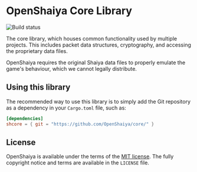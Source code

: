 # OpenShaiya Core Library
![Build status](https://github.com/OpenShaiya/core/workflows/Rust/badge.svg)

The core library, which houses common functionality used by multiple projects. This includes packet data structures, cryptography, and accessing the proprietary data files.

OpenShaiya requires the original Shaiya data files to properly emulate the game's behaviour, which we cannot legally distribute.

## Using this library
The recommended way to use this library is to simply add the Git repository as a dependency in your `Cargo.toml` file, such as:
```toml
[dependencies]
shcore = { git = "https://github.com/OpenShaiya/core/" }
```

## License
OpenShaiya is available under the terms of the [MIT license](https://tldrlegal.com/license/mit-license). The fully copyright notice and terms are available in the `LICENSE` file.